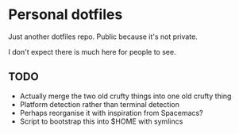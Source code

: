 Personal dotfiles
====

Just another dotfiles repo.  Public because it's not private.

I don't expect there is much here for people to see.

TODO
----

* Actually merge the two old crufty things into one old crufty thing
* Platform detection rather than terminal detection
* Perhaps reorganise it with inspiration from Spacemacs?
* Script to bootstrap this into $HOME with symlincs
